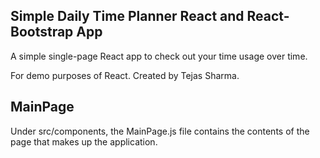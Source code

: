 ## Simple Daily Time Planner React and React-Bootstrap App

A simple single-page React app to check out your time usage over time.

For demo purposes of React. Created by Tejas Sharma.

## MainPage


Under src/components, the MainPage.js file contains the contents of the page that makes up the application. 
